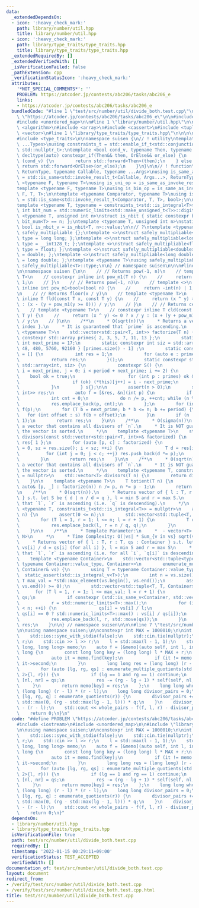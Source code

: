 ```yaml
---
data:
  _extendedDependsOn:
  - icon: ':heavy_check_mark:'
    path: library/number/util.hpp
    title: library/number/util.hpp
  - icon: ':heavy_check_mark:'
    path: library/type_traits/type_traits.hpp
    title: library/type_traits/type_traits.hpp
  _extendedRequiredBy: []
  _extendedVerifiedWith: []
  _isVerificationFailed: false
  _pathExtension: cpp
  _verificationStatusIcon: ':heavy_check_mark:'
  attributes:
    '*NOT_SPECIAL_COMMENTS*': ''
    PROBLEM: https://atcoder.jp/contests/abc206/tasks/abc206_e
    links:
    - https://atcoder.jp/contests/abc206/tasks/abc206_e
  bundledCode: "#line 1 \"test/src/number/util/divide_both.test.cpp\"\n#define PROBLEM\
    \ \"https://atcoder.jp/contests/abc206/tasks/abc206_e\"\n\n#include <iostream>\n\
    #include <unordered_map>\n\n#line 1 \"library/number/util.hpp\"\n\n\n\n#include\
    \ <algorithm>\n#include <array>\n#include <cassert>\n#include <tuple>\n#include\
    \ <vector>\n#line 1 \"library/type_traits/type_traits.hpp\"\n\n\n\n#include <limits>\n\
    #include <type_traits>\n\nnamespace suisen {\n// ! utility\ntemplate <typename\
    \ ...Types>\nusing constraints_t = std::enable_if_t<std::conjunction_v<Types...>,\
    \ std::nullptr_t>;\ntemplate <bool cond_v, typename Then, typename OrElse>\nconstexpr\
    \ decltype(auto) constexpr_if(Then&& then, OrElse&& or_else) {\n    if constexpr\
    \ (cond_v) {\n        return std::forward<Then>(then);\n    } else {\n       \
    \ return std::forward<OrElse>(or_else);\n    }\n}\n\n// ! function\ntemplate <typename\
    \ ReturnType, typename Callable, typename ...Args>\nusing is_same_as_invoke_result\
    \ = std::is_same<std::invoke_result_t<Callable, Args...>, ReturnType>;\ntemplate\
    \ <typename F, typename T>\nusing is_uni_op = is_same_as_invoke_result<T, F, T>;\n\
    template <typename F, typename T>\nusing is_bin_op = is_same_as_invoke_result<T,\
    \ F, T, T>;\n\ntemplate <typename Comparator, typename T>\nusing is_comparator\
    \ = std::is_same<std::invoke_result_t<Comparator, T, T>, bool>;\n\n// ! integral\n\
    template <typename T, typename = constraints_t<std::is_integral<T>>>\nconstexpr\
    \ int bit_num = std::numeric_limits<std::make_unsigned_t<T>>::digits;\ntemplate\
    \ <typename T, unsigned int n>\nstruct is_nbit { static constexpr bool value =\
    \ bit_num<T> == n; };\ntemplate <typename T, unsigned int n>\nstatic constexpr\
    \ bool is_nbit_v = is_nbit<T, n>::value;\n\n// ?\ntemplate <typename T>\nstruct\
    \ safely_multipliable {};\ntemplate <>\nstruct safely_multipliable<int> { using\
    \ type = long long; };\ntemplate <>\nstruct safely_multipliable<long long> { using\
    \ type = __int128_t; };\ntemplate <>\nstruct safely_multipliable<float> { using\
    \ type = float; };\ntemplate <>\nstruct safely_multipliable<double> { using type\
    \ = double; };\ntemplate <>\nstruct safely_multipliable<long double> { using type\
    \ = long double; };\ntemplate <typename T>\nusing safely_multipliable_t = typename\
    \ safely_multipliable<T>::type;\n\n} // namespace suisen\n\n\n#line 10 \"library/number/util.hpp\"\
    \n\nnamespace suisen {\n\n    // // Returns pow(-1, n)\n    // template <typename\
    \ T>\n    // constexpr inline int pow_m1(T n) {\n    //     return -(n & 1) |\
    \ 1;\n    // }\n    // // Returns pow(-1, n)\n    // template <>\n    // constexpr\
    \ inline int pow_m1<bool>(bool n) {\n    //     return -int(n) | 1;\n    // }\n\
    \n    // // Returns floor(x / y)\n    // template <typename T>\n    // constexpr\
    \ inline T fld(const T x, const T y) {\n    //     return (x ^ y) >= 0 ? x / y\
    \ : (x - (y + pow_m1(y >= 0))) / y;\n    // }\n    // // Returns ceil(x / y)\n\
    \    // template <typename T>\n    // constexpr inline T cld(const T x, const\
    \ T y) {\n    //     return (x ^ y) <= 0 ? x / y : (x + (y + pow_m1(y >= 0)))\
    \ / y;\n    // }\n\n    /**\n     * O(sqrt(n))\n     * Returns a vector of { prime,\
    \ index }.\n     * It is guaranteed that `prime` is ascending.\n     */\n    template\
    \ <typename T>\n    std::vector<std::pair<T, int>> factorize(T n) {\n        static\
    \ constexpr std::array primes{ 2, 3, 5, 7, 11, 13 };\n        static constexpr\
    \ int next_prime = 17;\n        static constexpr int siz = std::array{ 1, 2, 8,\
    \ 48, 480, 5760, 92160 } [primes.size() - 1] ;\n        static constexpr int period\
    \ = [] {\n            int res = 1;\n            for (auto e : primes) res *= e;\n\
    \            return res;\n        }();\n        static constexpr struct S : public\
    \ std::array<int, siz> {\n            constexpr S() {\n                for (int\
    \ i = next_prime, j = 0; i < period + next_prime; i += 2) {\n                \
    \    bool ok = true;\n                    for (int p : primes) ok &= i % p > 0;\n\
    \                    if (ok) (*this)[j++] = i - next_prime;\n                }\n\
    \            }\n        } s{};\n\n        assert(n > 0);\n        std::vector<std::pair<T,\
    \ int>> res;\n        auto f = [&res, &n](int p) {\n            if (n % p) return;\n\
    \            int cnt = 0;\n            do n /= p, ++cnt; while (n % p == 0);\n\
    \            res.emplace_back(p, cnt);\n        };\n        for (int p : primes)\
    \ f(p);\n        for (T b = next_prime; b * b <= n; b += period) {\n         \
    \   for (int offset : s) f(b + offset);\n        }\n        if (n != 1) res.emplace_back(n,\
    \ 1);\n        return res;\n    }\n\n    /**\n     * O(sigma(n))\n     * Returns\
    \ a vector that contains all divisors of `n`.\n     * It is NOT guaranteed that\
    \ the vector is sorted.\n     */\n    template <typename T>\n    std::vector<T>\
    \ divisors(const std::vector<std::pair<T, int>>& factorized) {\n        std::vector<T>\
    \ res{ 1 };\n        for (auto [p, c] : factorized) {\n            for (int i\
    \ = 0, sz = res.size(); i < sz; ++i) {\n                T d = res[i];\n      \
    \          for (int j = 0; j < c; ++j) res.push_back(d *= p);\n            }\n\
    \        }\n        return res;\n    }\n\n    /**\n     * O(sqrt(n))\n     * Returns\
    \ a vector that contains all divisors of `n`.\n     * It is NOT guaranteed that\
    \ the vector is sorted.\n     */\n    template <typename T, constraints_t<std::is_integral<T>>\
    \ = nullptr>\n    std::vector<T> divisors(T n) {\n        return divisors(factorize(n));\n\
    \    }\n\n    template <typename T>\n    T totient(T n) {\n        for (const\
    \ auto& [p, _] : factorize(n)) n /= p, n *= p - 1;\n        return n;\n    }\n\
    \n    /**\n     * O(sqrt(n)).\n     * Returns vector of { l : T, r : T, q : T\
    \ } s.t. let S be { d | n / d = q }, l = min S and r = max S.\n     * It is guaranteed\
    \ that `l`, `r` is ascending (i.e. `q` is descending).\n     */\n    template\
    \ <typename T, constraints_t<std::is_integral<T>> = nullptr>\n    auto enumerate_quotients(T\
    \ n) {\n        assert(0 <= n);\n        std::vector<std::tuple<T, T, T>> res;\n\
    \        for (T l = 1, r = 1; l <= n; l = r + 1) {\n            T q = n / l;\n\
    \            res.emplace_back(l, r = n / q, q);\n        }\n        return res;\n\
    \    }\n\n    /**\n     * Template Parameter:\n     *  - vector<T> or array<T,\
    \ N>\n     *\n     * Time Complexity: O(|vs| * Sum_{v in vs} sqrt(v))\n     *\n\
    \     * Returns vector of { l : T, r : T, qs : Container } s.t. let S be { d |\
    \ vs[i] / d = qs[i] (for all i) }, l = min S and r = max S\n     * It is guaranteed\
    \ that `l`, `r` is ascending (i.e. for all `i`, `q[i]` is descending).\n     */\n\
    \    template <typename Container>\n    std::vector<std::tuple<typename Container::value_type,\
    \ typename Container::value_type, Container>>\n        enumerate_multiple_quotients(const\
    \ Container& vs) {\n        using T = typename Container::value_type;\n      \
    \  static_assert(std::is_integral_v<T>);\n        int n = vs.size();\n       \
    \ T max_val = *std::max_element(vs.begin(), vs.end());\n        assert(*std::min_element(vs.begin(),\
    \ vs.end()) >= 0);\n        std::vector<std::tuple<T, T, Container>> res;\n  \
    \      for (T l = 1, r = 1; l <= max_val; l = r + 1) {\n            Container\
    \ qs;\n            if constexpr (std::is_same_v<Container, std::vector<T>>) qs.resize(n);\n\
    \            r = std::numeric_limits<T>::max();\n            for (int i = 0; i\
    \ < n; ++i) {\n                qs[i] = vs[i] / l;\n                r = std::min(r,\
    \ qs[i] == 0 ? std::numeric_limits<T>::max() : vs[i] / qs[i]);\n            }\n\
    \            res.emplace_back(l, r, std::move(qs));\n        }\n        return\
    \ res;\n    }\n\n} // namespace suisen\n\n\n#line 7 \"test/src/number/util/divide_both.test.cpp\"\
    \n\nusing namespace suisen;\n\nconstexpr int MAX = 1000010;\n\nint main() {\n\
    \    std::ios::sync_with_stdio(false);\n    std::cin.tie(nullptr);\n    int l,\
    \ r;\n    std::cin >> l >> r;\n    l = std::max(l - 1, 1);\n    std::unordered_map<long\
    \ long, long long> memo;\n    auto f = [&memo](auto self, int l, int r) -> long\
    \ long {\n        const long long key = (long long) l * MAX + r;\n        {\n\
    \            auto it = memo.find(key);\n            if (it != memo.end()) return\
    \ it->second;\n        }\n        long long res = (long long) (r - l) * (r - l);\n\
    \        for (auto [lg, rg, qs] : enumerate_multiple_quotients(std::array<int,\
    \ 2>{l, r})) {\n            if (lg == 1 and rg == 1) continue;\n            auto\
    \ [nl, nr] = qs;\n            res -= (rg - lg + 1) * self(self, nl, nr);\n   \
    \     }\n        return memo[key] = res;\n    };\n    long long whole_pairs =\
    \ (long long) (r - l) * (r - l);\n    long long divisor_pairs = 0;\n    for (auto\
    \ [lg, rg, q] : enumerate_quotients(r)) {\n        divisor_pairs += (long long)\
    \ std::max(0, (rg - std::max(lg - 1, l))) * q;\n    }\n    divisor_pairs += divisor_pairs\
    \ - (r - l);\n    std::cout << whole_pairs - f(f, l, r) - divisor_pairs << std::endl;\n\
    \    return 0;\n}\n"
  code: "#define PROBLEM \"https://atcoder.jp/contests/abc206/tasks/abc206_e\"\n\n\
    #include <iostream>\n#include <unordered_map>\n\n#include \"library/number/util.hpp\"\
    \n\nusing namespace suisen;\n\nconstexpr int MAX = 1000010;\n\nint main() {\n\
    \    std::ios::sync_with_stdio(false);\n    std::cin.tie(nullptr);\n    int l,\
    \ r;\n    std::cin >> l >> r;\n    l = std::max(l - 1, 1);\n    std::unordered_map<long\
    \ long, long long> memo;\n    auto f = [&memo](auto self, int l, int r) -> long\
    \ long {\n        const long long key = (long long) l * MAX + r;\n        {\n\
    \            auto it = memo.find(key);\n            if (it != memo.end()) return\
    \ it->second;\n        }\n        long long res = (long long) (r - l) * (r - l);\n\
    \        for (auto [lg, rg, qs] : enumerate_multiple_quotients(std::array<int,\
    \ 2>{l, r})) {\n            if (lg == 1 and rg == 1) continue;\n            auto\
    \ [nl, nr] = qs;\n            res -= (rg - lg + 1) * self(self, nl, nr);\n   \
    \     }\n        return memo[key] = res;\n    };\n    long long whole_pairs =\
    \ (long long) (r - l) * (r - l);\n    long long divisor_pairs = 0;\n    for (auto\
    \ [lg, rg, q] : enumerate_quotients(r)) {\n        divisor_pairs += (long long)\
    \ std::max(0, (rg - std::max(lg - 1, l))) * q;\n    }\n    divisor_pairs += divisor_pairs\
    \ - (r - l);\n    std::cout << whole_pairs - f(f, l, r) - divisor_pairs << std::endl;\n\
    \    return 0;\n}"
  dependsOn:
  - library/number/util.hpp
  - library/type_traits/type_traits.hpp
  isVerificationFile: true
  path: test/src/number/util/divide_both.test.cpp
  requiredBy: []
  timestamp: '2022-01-15 00:29:11+09:00'
  verificationStatus: TEST_ACCEPTED
  verifiedWith: []
documentation_of: test/src/number/util/divide_both.test.cpp
layout: document
redirect_from:
- /verify/test/src/number/util/divide_both.test.cpp
- /verify/test/src/number/util/divide_both.test.cpp.html
title: test/src/number/util/divide_both.test.cpp
---
```

